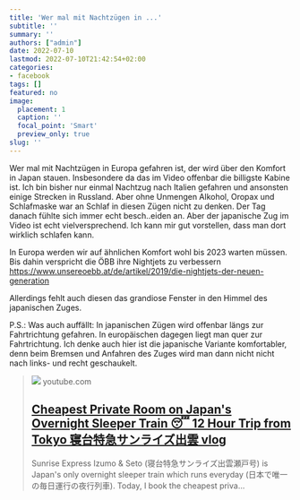 ```yaml
---
title: 'Wer mal mit Nachtzügen in ...'
subtitle: ''
summary: ''
authors: ["admin"]
date: 2022-07-10
lastmod: 2022-07-10T21:42:54+02:00
categories:
- facebook
tags: []
featured: no
image:
  placement: 1
  caption: ''
  focal_point: 'Smart'
  preview_only: true
slug: ''
---
```

Wer mal mit Nachtzügen in Europa gefahren ist, der wird über den Komfort in Japan stauen. Insbesondere da das im Video offenbar die billigste Kabine ist. Ich bin bisher nur einmal Nachtzug nach Italien gefahren und ansonsten einige Strecken in Russland. Aber ohne Unmengen Alkohol, Oropax und Schlafmaske war an Schlaf in diesen Zügen nicht zu denken. Der Tag danach fühlte sich immer echt besch..eiden an. Aber der japanische Zug im Video ist echt vielversprechend. Ich kann mir gut vorstellen, dass man dort wirklich schlafen kann. 

In Europa werden wir auf ähnlichen Komfort wohl bis 2023 warten müssen. Bis dahin verspricht die ÖBB ihre Nightjets zu verbessern https://www.unsereoebb.at/de/artikel/2019/die-nightjets-der-neuen-generation

Allerdings fehlt auch diesen das grandiose Fenster in den Himmel des japanischen Zuges.

P.S.: Was auch auffällt: In japanischen Zügen wird offenbar längs zur Fahrtrichtung gefahren. In europäischen dagegen liegt man quer zur Fahrtrichtung. Ich denke auch hier ist die japanische Variante komfortabler, denn beim Bremsen und Anfahren des Zuges wird man dann nicht nicht nach links- und recht geschaukelt.
> [![](https://i.ytimg.com/vi/wcYQzzTT73Y/maxresdefault.jpg)](https://www.youtube.com/watch?v=wcYQzzTT73Y)
> youtube.com
> ## [Cheapest Private Room on Japan's Overnight Sleeper Train 😴 12 Hour Trip from Tokyo 寝台特急サンライズ出雲 vlog](https://www.youtube.com/watch?v=wcYQzzTT73Y)
>
>Sunrise Express Izumo & Seto (寝台特急サンライズ出雲瀬戸号) is Japan's only overnight sleeper train which runs everyday (日本で唯一の毎日運行の夜行列車). Today, I book the cheapest priva...

